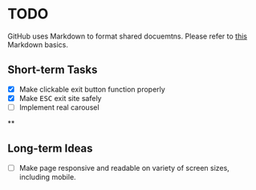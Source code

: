# TODO

GitHub uses Markdown to format shared docuemtns. Please refer to [this](https://daringfireball.net/projects/markdown/basics) Markdown basics.

## Short-term Tasks
- [x] Make clickable exit button function properly
- [x] Make <kbd>ESC</kbd> exit site safely
- [ ] Implement real carousel

**

## Long-term Ideas
- [ ] Make page responsive and readable on variety of screen sizes, including mobile.
